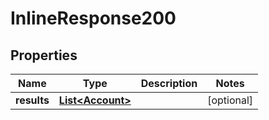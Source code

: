 # InlineResponse200

## Properties
Name | Type | Description | Notes
------------ | ------------- | ------------- | -------------
**results** | [**List&lt;Account&gt;**](Account.md) |  |  [optional]
